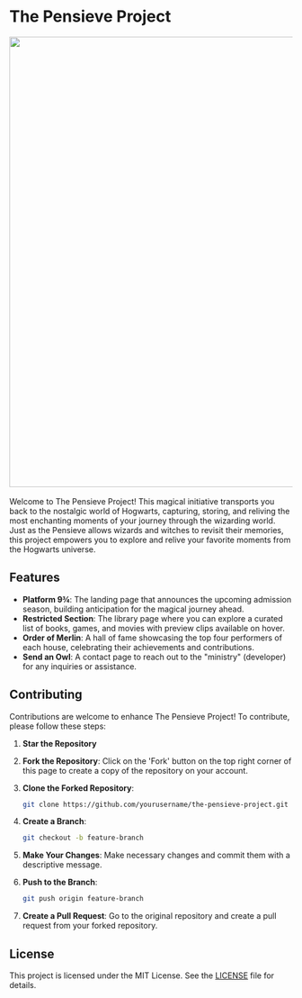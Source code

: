 # The Pensieve Project
<div align='center'>
    <a href="https://the-pensieve-project-ubtl6sk6b-iabn0rma1s-projects.vercel.app" target='_blank' rel="noopener noreferrer"> <img src="assets/img/pensieve.jpeg" width='800'></img></a>
</div>
<br>
Welcome to The Pensieve Project! This magical initiative transports you back to the nostalgic world of Hogwarts, capturing, storing, and reliving the most enchanting moments of your journey through the wizarding world. Just as the Pensieve allows wizards and witches to revisit their memories, this project empowers you to explore and relive your favorite moments from the Hogwarts universe.

## Features

- **Platform 9¾**: The landing page that announces the upcoming admission season, building anticipation for the magical journey ahead.
- **Restricted Section**: The library page where you can explore a curated list of books, games, and movies with preview clips available on hover.
- **Order of Merlin**: A hall of fame showcasing the top four performers of each house, celebrating their achievements and contributions.
- **Send an Owl**: A contact page to reach out to the "ministry" (developer) for any inquiries or assistance.

## Contributing

Contributions are welcome to enhance The Pensieve Project! To contribute, please follow these steps:

1. **Star the Repository**

2. **Fork the Repository**:
    Click on the 'Fork' button on the top right corner of this page to create a copy of the repository on your account.

3. **Clone the Forked Repository**:
    ```bash
    git clone https://github.com/yourusername/the-pensieve-project.git
    ```

4. **Create a Branch**:
    ```bash
    git checkout -b feature-branch
    ```

5. **Make Your Changes**:
    Make necessary changes and commit them with a descriptive message.

6. **Push to the Branch**:
    ```bash
    git push origin feature-branch
    ```

7. **Create a Pull Request**:
    Go to the original repository and create a pull request from your forked repository.

## License

This project is licensed under the MIT License. See the [LICENSE](LICENSE) file for details.

